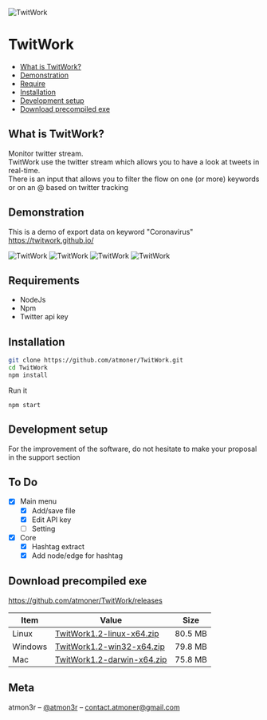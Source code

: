 ![TwitWork](https://i.imgur.com/irBFbfu.png)  
# TwitWork

*   [What is TwitWork?](#what-is-twitwork "What is TwitWork?")
*   [Demonstration](#demonstration "Demonstration")
*   [Require](#require "Require")
*   [Installation](#installation "Installation")
*   [Development setup](#development-setup "Development setup")
*   [Download precompiled exe](#download-precompiled-exe "Download precompiled exe")


## What is TwitWork? 
Monitor twitter stream.  
TwitWork use the twitter stream which allows you to have a look at tweets in real-time.  
There is an input that allows you to filter the flow on one (or more) keywords or on an @ based on twitter tracking

## Demonstration
This is a demo of export data on keyword "Coronavirus"  
https://twitwork.github.io/

![TwitWork](https://s5.gifyu.com/images/ezgif-6-24a9642e1e53.gif)
![TwitWork](https://i.imgur.com/6cz2Wls.png)
![TwitWork](https://i.imgur.com/JfgJpq5.png)
![TwitWork](https://i.imgur.com/Tq0RSv4.jpg)


## Requirements

 - NodeJs 
 - Npm 
 - Twitter api key

## Installation

```sh
git clone https://github.com/atmoner/TwitWork.git
cd TwitWork
npm install
```
Run it
```
npm start
```
## Development setup
  
For the improvement of the software, do not hesitate to make your proposal in the support section 

## To Do 
 - [x] Main menu
 	 - [x] Add/save file
	 - [x] Edit API key
   - [ ] Setting
 - [x] Core
	 - [x] Hashtag extract
	 - [x] Add node/edge for hashtag
	 
## Download precompiled exe

https://github.com/atmoner/TwitWork/releases

| Item      | Value | Size |
| --------- | -----| -----|
| Linux  | [TwitWork1.2-linux-x64.zip](https://github.com/atmoner/TwitWork/releases/download/1.2/TwitWork1.2-linux-x64.zip "TwitWork1.2-linux-x64.zip") | 80.5 MB |
| Windows     | [TwitWork1.2-win32-x64.zip](https://github.com/atmoner/TwitWork/releases/download/1.2/TwitWork1.2-win32-x64.zip.zip "TwitWork1.2-win32-x64.zip") | 79.8 MB |
| Mac      |   [TwitWork1.2-darwin-x64.zip](https://github.com/atmoner/TwitWork/releases/download/1.2/TwitWork1.2-darwin-x64.zip "TwitWork1.2-darwin-x64.zip") | 75.8 MB |  
 
## Meta

atmon3r – [@atmon3r](https://twitter.com/atmon3r) – contact.atmoner@gmail.com  

